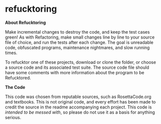 # refucktoring

**About Refucktoring**

Make incremental changes to destroy the code, and keep the test cases green! As with Refactoring, make small changes line by line to your source file of choice, and run the tests after each change. The goal is unreadable code, obfuscated programs, maintenance nightmares, and slow running times.

To refucktor one of these projects, download or clone the folder, or choose a source code and its associated test suite. The source code file should have some comments with more information about the program to be Refucktored.

**The Code**

This code was chosen from reputable sources, such as RosettaCode.org and textbooks. This is not original code, and every effort has been made to credit the source in the readme accompanying each project.
This code is *intended to be messed with*, so please do not use it as a basis for anything serious.
